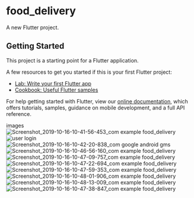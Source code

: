 # food_delivery

A new Flutter project.

## Getting Started

This project is a starting point for a Flutter application.

A few resources to get you started if this is your first Flutter project:

- [Lab: Write your first Flutter app](https://flutter.dev/docs/get-started/codelab)
- [Cookbook: Useful Flutter samples](https://flutter.dev/docs/cookbook)

For help getting started with Flutter, view our
[online documentation](https://flutter.dev/docs), which offers tutorials,
samples, guidance on mobile development, and a full API reference.

images 
![Screenshot_2019-10-16-10-41-56-453_com example food_delivery](https://user-images.githubusercontent.com/47949413/72595059-00ed0180-392f-11ea-8720-4dbad83cd1be.png)
![user login](https://user-images.githubusercontent.com/47949413/72595414-d2235b00-392f-11ea-949c-a65f91b2bbd9.png)
![Screenshot_2019-10-16-10-42-20-838_com google android gms](https://user-images.githubusercontent.com/47949413/72595433-d9e2ff80-392f-11ea-8de1-b22549a8b846.png)
![Screenshot_2019-10-16-10-46-56-160_com example food_delivery](https://user-images.githubusercontent.com/47949413/72595435-da7b9600-392f-11ea-91bd-1a83cf318576.png)
![Screenshot_2019-10-16-10-47-09-757_com example food_delivery](https://user-images.githubusercontent.com/47949413/72595445-dd768680-392f-11ea-9a4a-c739818766f8.png)
![Screenshot_2019-10-16-10-47-22-694_com example food_delivery](https://user-images.githubusercontent.com/47949413/72595448-e10a0d80-392f-11ea-8be6-befb104799ad.png)
![Screenshot_2019-10-16-10-47-59-353_com example food_delivery](https://user-images.githubusercontent.com/47949413/72595469-e6ffee80-392f-11ea-99ae-98275b038065.png)
![Screenshot_2019-10-16-10-48-01-906_com example food_delivery](https://user-images.githubusercontent.com/47949413/72595471-e8311b80-392f-11ea-91fd-11c0894c657f.png)
![Screenshot_2019-10-16-10-48-13-009_com example food_delivery](https://user-images.githubusercontent.com/47949413/72595487-ebc4a280-392f-11ea-8c14-d2023a484bb9.png)
![Screenshot_2019-10-16-10-47-38-847_com example food_delivery](https://user-images.githubusercontent.com/47949413/72595509-fa12be80-392f-11ea-8ee5-9c93041bbd51.png)
